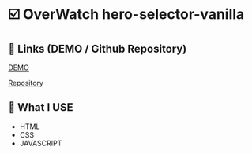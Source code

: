 # :ballot_box_with_check: OverWatch hero-selector-vanilla


## 🎯 Links (DEMO / Github Repository)

[DEMO](https://rncst.github.io/hero-selector-vanilla/index.html)

[Repository](https://github.com/RNCST/hero-selector-vanilla)

## 📖 What I USE 

- HTML 
- CSS 
- JAVASCRIPT 



